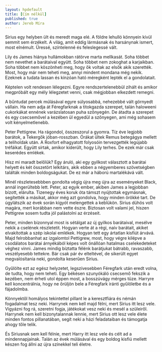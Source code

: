 ```yaml
---
layout: hpdefault
title: [Cím nélkül]
published: true
author: Jereb Míra
---
```

Sirius egy helyben ült és meredt maga elé. A földre lehulló könnyein kívül semmit sem érzékelt. A világ, amit eddig lármásnak és harsánynak ismert, most elnémult. Üressé, színtelenné és feleslegessé vált.

Lily és James hiánya hullámokban rátörve marta mellkasát. Soha többet nem nevethet a barátaival együtt. Soha többet nem zokoghat a karjaikban. Soha többet nem köszönheti meg, hogy ők voltak az elsők akik szerették. Most, hogy már nem teheti meg, annyi mindent mondana még nekik. Ezeknek a tudata lassan és kínzóan ható méregként lepték el a gondolatait.

Képtelen volt rendesen lélegezni. Egyre rendszertelenebbül zihált és amikor megpróbált egy mély lélegzetet venni, csak mégjobban elkezdett remegni. 

A bűntudat percek múlásával egyre súlyosabbá, nehezebbé vált görnyedt vállain. Ha nem adja át Féregfarknak a titokgazda szerepet, talán haloweeni cukorkákat ennének varázslatosan puha szőnyegén. De átadta a szerepet és egy csecsemővel a kezében ül egyedül a szőnyegen, ami még sohasem volt kényelmetlenebb. 

Peter Pettigrew. Ha rágondol, összeszorul a gyomra. Tíz éve legjobb barátok, a Tekergők jóban-rosszban. Órákat ültek Remus betegágya mellett a teliholdak után. A Roxfort elhagyatott folyosóin tervezgették legújabb tréfáikat. Együtt sírtak, amikor kiderült, hogy Lily terhes. De ezek már csak keserédes emlékek.

Hisz mi maradt belőlük? Egy áruló, aki egy gyilkost választott a barátai helyett és két összetört lelkitárs, akik ebben a négyemberes szövetségben találták minden boldogságukat. De ez már a háború martalékává vált.

Minél részletesebbben gondolta végig újra meg újra az eseményeket Black, annál ingerültebb lett. Peter, az egyik ember, akiben James a legjobban bízott, elárulta. Tizenegy éves koruk óta támszt nyújtottak egymásnak, segítették a másikat, akkor még azt gondolva, hogy minden örökké tart. De úgylátszik az évek során kígyót melengettek a keblükön. Sirius dühös volt magára, mert korábban nem vette észre. Biztosan volt valami jel, hiszen Pettigrew sosem tudta jól palástolni az érzéseit. 

Peter, minden bizonnyal most is sétálgat az új gyilkos barátaival, mesélve nekik a cselének részletetit. Hogyan verte át a régi, naív barátait, akiket elvakítottak a szép iskolai emlékek. Hogyan tett egy ártatlan kisfiút árvává. Majd felrobbanhat az izgalomtol Pettigrew, most, hogy végre kilépve a csodálatos barátai árnyékából képes volt önállóan hatalmas cselekedeteket véghez vinni. James mindig bíztatta félénk barátjukat bátrabb, ravaszabb, veszélyesebb tettekre. Bár csak pár év elteltével, de sikerült egyet megvalósítania neki, gondolta keserűen Sirius.

Gyűlölte ezt az egész helyzetet, legszívesebben Féregfark után eredt volna, de tudta, hogy nem teheti. Egy békésen szunyókáló csecsemő fekszik a kezében, nem érheti utol éppen most, a bosszúvágy mérges tüze. Harryre kell koncentrálnia, hogy ne őrüljön bele a Féregfark iránti gyűlöletbe és a fájadolmba.

Könnyektől homályos tekintettel pillant le a keresztfiára és némán fogadalmat tesz neki. Harrynek nem kell majd félni, mert Sirius itt lesz vele. Vigyázni fog rá, szeretni fogja, játékokat vesz neki és mesél a szüleiről. Harrynek nem kell bizonytalannak lennie, mert Sirius ott lesz vele élete minden fontos pillanatában, segít neki a házi feladataiban és támogatja ahogy tőle telik. 

És Siriusnak sem kell félnie, mert Harry itt lesz vele és célt ad a mindennapjainak. Talán az évek múlásával és egy boldog kisfiú mellett készen fog állni az újra színekkel teli életre.
